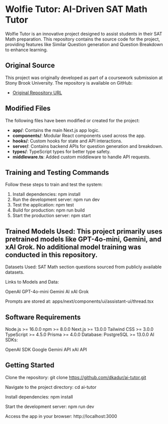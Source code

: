 # Wolfie Tutor: AI-Driven SAT Math Tutor

Wolfie Tutor is an innovative project designed to assist students in their SAT Math preparation. This repository contains the source code for the project, providing features like Similar Question generation and Question Breakdown to enhance learning.

## Original Source

This project was originally developed as part of a coursework submission at Stony Brook University. The repository is available on GitHub:

- [Original Repository URL](https://github.com/dkadur/ai-tutor)

## Modified Files

The following files have been modified or created for the project:

- **app/**: Contains the main Next.js app logic.
- **components/**: Modular React components used across the app.
- **hooks/**: Custom hooks for state and API interactions.
- **server/**: Contains backend APIs for question generation and breakdown.
- **types/**: TypeScript types for better type safety.
- **middleware.ts**: Added custom middleware to handle API requests.

## Training and Testing Commands

Follow these steps to train and test the system:

1. Install dependencies:
   npm install
2. Run the development server:
   npm run dev
3. Test the application:
   npm test
4. Build for production:
   npm run build
5. Start the production server:
   npm start


## Trained Models Used: This project primarily uses pretrained models like GPT-4o-mini, Gemini, and xAI Grok. No additional model training was conducted in this repository.

Datasets Used: SAT Math section questions sourced from publicly available datasets.

Links to Models and Data:

OpenAI GPT-4o-mini
Gemini AI
xAI Grok

Prompts are stored at: apps/next/components/ui/assistant-ui/thread.tsx

## Software Requirements
Node.js >= 16.0.0
npm >= 8.0.0
Next.js >= 13.0.0
Tailwind CSS >= 3.0.0
TypeScript >= 4.5.0
Prisma >= 4.0.0
Database: PostgreSQL >= 13.0.0
AI SDKs:

OpenAI SDK
Google Gemini API
xAI API


## Getting Started

Clone the repository:
git clone https://github.com/dkadur/ai-tutor.git

Navigate to the project directory:
cd ai-tutor

Install dependencies:
npm install

Start the development server:
npm run dev

Access the app in your browser:
http://localhost:3000
